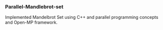 ### Parallel-Mandlebrot-set
Implemented Mandelbrot Set using C++ and parallel programming concepts and Open-MP framework.
